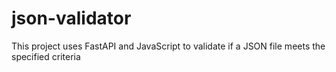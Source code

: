 # json-validator
This project uses FastAPI and JavaScript to validate if a JSON file meets the specified criteria
